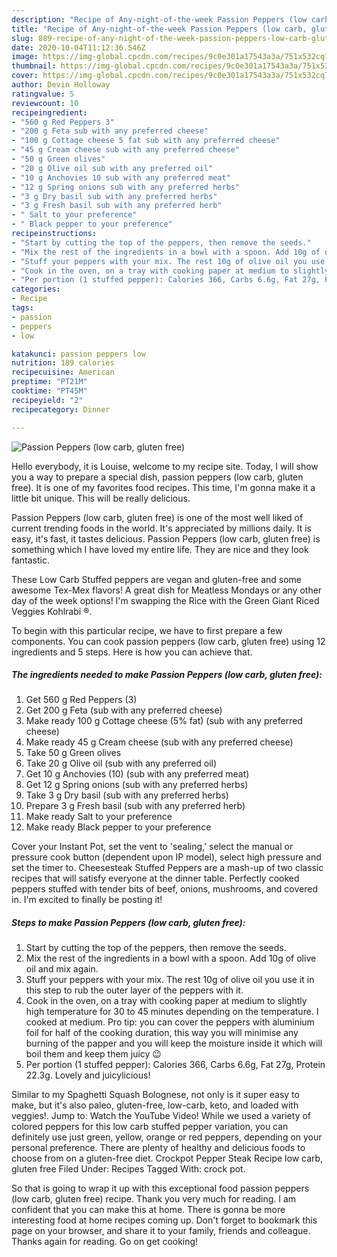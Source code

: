 ```yaml
---
description: "Recipe of Any-night-of-the-week Passion Peppers (low carb, gluten free)"
title: "Recipe of Any-night-of-the-week Passion Peppers (low carb, gluten free)"
slug: 889-recipe-of-any-night-of-the-week-passion-peppers-low-carb-gluten-free
date: 2020-10-04T11:12:36.546Z
image: https://img-global.cpcdn.com/recipes/9c0e301a17543a3a/751x532cq70/passion-peppers-low-carb-gluten-free-recipe-main-photo.jpg
thumbnail: https://img-global.cpcdn.com/recipes/9c0e301a17543a3a/751x532cq70/passion-peppers-low-carb-gluten-free-recipe-main-photo.jpg
cover: https://img-global.cpcdn.com/recipes/9c0e301a17543a3a/751x532cq70/passion-peppers-low-carb-gluten-free-recipe-main-photo.jpg
author: Devin Holloway
ratingvalue: 5
reviewcount: 10
recipeingredient:
- "560 g Red Peppers 3"
- "200 g Feta sub with any preferred cheese"
- "100 g Cottage cheese 5 fat sub with any preferred cheese"
- "45 g Cream cheese sub with any preferred cheese"
- "50 g Green olives"
- "20 g Olive oil sub with any preferred oil"
- "10 g Anchovies 10 sub with any preferred meat"
- "12 g Spring onions sub with any preferred herbs"
- "3 g Dry basil sub with any preferred herbs"
- "3 g Fresh basil sub with any preferred herb"
- " Salt to your preference"
- " Black pepper to your preference"
recipeinstructions:
- "Start by cutting the top of the peppers, then remove the seeds."
- "Mix the rest of the ingredients in a bowl with a spoon. Add 10g of olive oil and mix again."
- "Stuff your peppers with your mix. The rest 10g of olive oil you use it in this step to rub the outer layer of the peppers with it."
- "Cook in the oven, on a tray with cooking paper at medium to slightly high temperature for 30 to 45 minutes depending on the temperature. I cooked at medium. Pro tip: you can cover the peppers with aluminium foil for half of the cooking duration, this way you will minimise any burning of the papper and you will keep the moisture inside it which will boil them and keep them juicy 😉"
- "Per portion (1 stuffed pepper): Calories 366, Carbs 6.6g, Fat 27g, Protein 22.3g. Lovely and juicylicious!"
categories:
- Recipe
tags:
- passion
- peppers
- low

katakunci: passion peppers low 
nutrition: 189 calories
recipecuisine: American
preptime: "PT21M"
cooktime: "PT45M"
recipeyield: "2"
recipecategory: Dinner

---
```



![Passion Peppers (low carb, gluten free)](https://img-global.cpcdn.com/recipes/9c0e301a17543a3a/751x532cq70/passion-peppers-low-carb-gluten-free-recipe-main-photo.jpg)

Hello everybody, it is Louise, welcome to my recipe site. Today, I will show you a way to prepare a special dish, passion peppers (low carb, gluten free). It is one of my favorites food recipes. This time, I'm gonna make it a little bit unique. This will be really delicious.

Passion Peppers (low carb, gluten free) is one of the most well liked of current trending foods in the world. It's appreciated by millions daily. It is easy, it's fast, it tastes delicious. Passion Peppers (low carb, gluten free) is something which I have loved my entire life. They are nice and they look fantastic.

These Low Carb Stuffed peppers are vegan and gluten-free and some awesome Tex-Mex flavors! A great dish for Meatless Mondays or any other day of the week options! I&#39;m swapping the Rice with the Green Giant Riced Veggies Kohlrabi ®.


To begin with this particular recipe, we have to first prepare a few components. You can cook passion peppers (low carb, gluten free) using 12 ingredients and 5 steps. Here is how you can achieve that.

<!--inarticleads1-->

##### The ingredients needed to make Passion Peppers (low carb, gluten free):

1. Get 560 g Red Peppers (3)
1. Get 200 g Feta (sub with any preferred cheese)
1. Make ready 100 g Cottage cheese (5% fat) (sub with any preferred cheese)
1. Make ready 45 g Cream cheese (sub with any preferred cheese)
1. Take 50 g Green olives
1. Take 20 g Olive oil (sub with any preferred oil)
1. Get 10 g Anchovies (10) (sub with any preferred meat)
1. Get 12 g Spring onions (sub with any preferred herbs)
1. Take 3 g Dry basil (sub with any preferred herbs)
1. Prepare 3 g Fresh basil (sub with any preferred herb)
1. Make ready  Salt to your preference
1. Make ready  Black pepper to your preference


Cover your Instant Pot, set the vent to &#39;sealing,&#39; select the manual or pressure cook button (dependent upon IP model), select high pressure and set the timer to. Cheesesteak Stuffed Peppers are a mash-up of two classic recipes that will satisfy everyone at the dinner table. Perfectly cooked peppers stuffed with tender bits of beef, onions, mushrooms, and covered in. I&#39;m excited to finally be posting it! 

<!--inarticleads2-->

##### Steps to make Passion Peppers (low carb, gluten free):

1. Start by cutting the top of the peppers, then remove the seeds.
1. Mix the rest of the ingredients in a bowl with a spoon. Add 10g of olive oil and mix again.
1. Stuff your peppers with your mix. The rest 10g of olive oil you use it in this step to rub the outer layer of the peppers with it.
1. Cook in the oven, on a tray with cooking paper at medium to slightly high temperature for 30 to 45 minutes depending on the temperature. I cooked at medium. Pro tip: you can cover the peppers with aluminium foil for half of the cooking duration, this way you will minimise any burning of the papper and you will keep the moisture inside it which will boil them and keep them juicy 😉
1. Per portion (1 stuffed pepper): Calories 366, Carbs 6.6g, Fat 27g, Protein 22.3g. Lovely and juicylicious!


Similar to my Spaghetti Squash Bolognese, not only is it super easy to make, but it&#39;s also paleo, gluten-free, low-carb, keto, and loaded with veggies!. Jump to: Watch the YouTube Video! While we used a variety of colored peppers for this low carb stuffed pepper variation, you can definitely use just green, yellow, orange or red peppers, depending on your personal preference. There are plenty of healthy and delicious foods to choose from on a gluten-free diet. Crockpot Pepper Steak Recipe low carb, gluten free Filed Under: Recipes Tagged With: crock pot. 

So that is going to wrap it up with this exceptional food passion peppers (low carb, gluten free) recipe. Thank you very much for reading. I am confident that you can make this at home. There is gonna be more interesting food at home recipes coming up. Don't forget to bookmark this page on your browser, and share it to your family, friends and colleague. Thanks again for reading. Go on get cooking!
